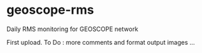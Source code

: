 # geoscope-rms

Daily RMS monitoring for GEOSCOPE network

First upload.
To Do : more comments and format output images ...

